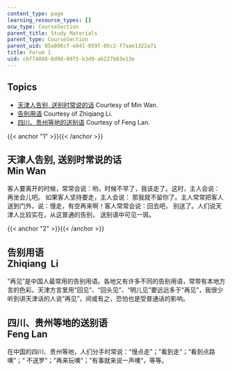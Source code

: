 ```yaml
---
content_type: page
learning_resource_types: []
ocw_type: CourseSection
parent_title: Study Materials
parent_type: CourseSection
parent_uid: 05a896cf-e841-059f-05c2-f7aae1322a71
title: Forum 1
uid: cbf74886-8d9d-0975-b3d9-ab227b63e13e
---
```


Topics
------

*   [天津人告别, 送别时常说的话](#1) Courtesy of Min Wan.
*   [告别用语](#2) Courtesy of Zhiqiang Li.
*   [四川、贵州等地的送别语](#4) Courtesy of Feng Lan.

{{< anchor "1" >}}{{< /anchor >}}

天津人告别, 送别时常说的话  
Min Wan 
-------------------------

客人要离开的时候，常常会说：哟，时候不早了，我该走了。这时，主人会说： 再坐会儿吧。 如果客人坚持要走，主人会说： 那我就不留你了。主人常常把客人送到门外，说：慢走，有空再来啊！客人常常会说：回去吧， 别送了。人们说天津人比较实在，从这普通的告别， 送别语中可见一斑。

{{< anchor "2" >}}{{< /anchor >}}

告别用语  
Zhiqiang  Li
-------------------

“再见”是中国人最常用的告别用语。各地又有许多不同的告别用语，常带有本地方言的色彩。天津方言里用“回见”、“回头见”、“明儿见”要远远多于“再见”，我很少听到讲天津话的人说“再见”，间或有之，恐怕也是受普通话的影响。

四川、贵州等地的送别语  
Feng Lan 
-----------------------

在中国的四川、贵州等地，人们分手时常说：“慢点走”；”看到走“；“看到点路噢”；“ 不送罗“；”再来玩噢“；”有事就来说一声噢“，等等。